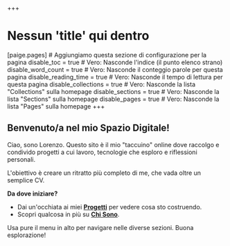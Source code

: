 +++
# Nessun 'title' qui dentro
[paige.pages] # Aggiungiamo questa sezione di configurazione per la pagina
  disable_toc = true           # Vero: Nasconde l'indice (il punto elenco strano)
  disable_word_count = true   # Vero: Nasconde il conteggio parole per questa pagina
  disable_reading_time = true # Vero: Nasconde il tempo di lettura per questa pagina
  disable_collections = true  # Vero: Nasconde la lista "Collections" sulla homepage
  disable_sections = true     # Vero: Nasconde la lista "Sections" sulla homepage
  disable_pages = true        # Vero: Nasconde la lista "Pages" sulla homepage
+++

## Benvenuto/a nel mio Spazio Digitale!

Ciao, sono Lorenzo. Questo sito è il mio "taccuino" online dove raccolgo e condivido progetti a cui lavoro, tecnologie che esploro e riflessioni personali.

L'obiettivo è creare un ritratto più completo di me, che vada oltre un semplice CV.

**Da dove iniziare?**

* Dai un'occhiata ai miei **[Progetti](lorenzosnotes/progetti/)** per vedere cosa sto costruendo.
* Scopri qualcosa in più su **[Chi Sono](lorenzosnotes/about/)**.

Usa pure il menu in alto per navigare nelle diverse sezioni. Buona esplorazione!